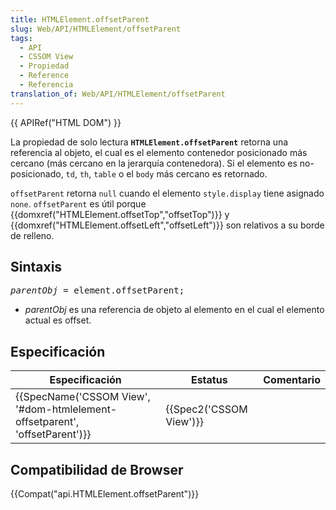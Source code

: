 ```yaml
---
title: HTMLElement.offsetParent
slug: Web/API/HTMLElement/offsetParent
tags:
  - API
  - CSSOM View
  - Propiedad
  - Reference
  - Referencia
translation_of: Web/API/HTMLElement/offsetParent
---
```

<div>
<div>{{ APIRef("HTML DOM") }}</div>
</div>

<p>La propiedad de solo lectura <strong><code>HTMLElement.offsetParent</code></strong> retorna una referencia al objeto, el cual es el elemento contenedor posicionado más cercano (más cercano en la jerarquía contenedora). Si el elemento es no-posicionado, <code>td</code>, <code>th</code>, <code>table</code> o el <code>body</code> más cercano es retornado.</p>

<p><code>offsetParent</code> retorna <code>null</code> cuando el elemento <code>style.display</code> tiene asignado <code>none</code>. <code>offsetParent</code> es útil porque {{domxref("HTMLElement.offsetTop","offsetTop")}} y {{domxref("HTMLElement.offsetLeft","offsetLeft")}} son relativos a su borde de relleno.</p>

<h2 id="Syntax" name="Syntax">Sintaxis</h2>

<pre><var>parentObj</var> = element.offsetParent;
</pre>

<ul>
 <li><var>parentObj</var> es una referencia de objeto al elemento en el cual el elemento actual es offset.</li>
</ul>

<h2 id="Specification" name="Specification">Especificación</h2>

<table class="standard-table">
 <thead>
  <tr>
   <th scope="col">Especificación</th>
   <th scope="col">Estatus</th>
   <th scope="col">Comentario</th>
  </tr>
 </thead>
 <tbody>
  <tr>
   <td>{{SpecName('CSSOM View', '#dom-htmlelement-offsetparent', 'offsetParent')}}</td>
   <td>{{Spec2('CSSOM View')}}</td>
   <td> </td>
  </tr>
 </tbody>
</table>

<h2 id="Compatibility" name="Compatibility">Compatibilidad de Browser</h2>



<p>{{Compat("api.HTMLElement.offsetParent")}}</p>
